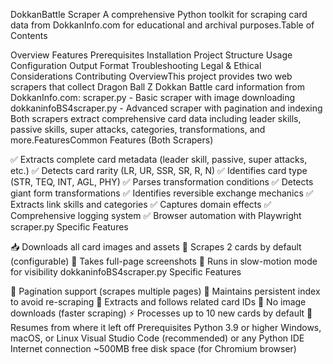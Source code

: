 DokkanBattle Scraper
A comprehensive Python toolkit for scraping card data from DokkanInfo.com for educational and archival purposes.Table of Contents

Overview
Features
Prerequisites
Installation
Project Structure
Usage
Configuration
Output Format
Troubleshooting
Legal & Ethical Considerations
Contributing
OverviewThis project provides two web scrapers that collect Dragon Ball Z Dokkan Battle card information from DokkanInfo.com:
scraper.py - Basic scraper with image downloading
dokkaninfoBS4scraper.py - Advanced scraper with pagination and indexing
Both scrapers extract comprehensive card data including leader skills, passive skills, super attacks, categories, transformations, and more.FeaturesCommon Features (Both Scrapers)

✅ Extracts complete card metadata (leader skill, passive, super attacks, etc.)
✅ Detects card rarity (LR, UR, SSR, SR, R, N)
✅ Identifies card type (STR, TEQ, INT, AGL, PHY)
✅ Parses transformation conditions
✅ Detects giant form transformations
✅ Identifies reversible exchange mechanics
✅ Extracts link skills and categories
✅ Captures domain effects
✅ Comprehensive logging system
✅ Browser automation with Playwright
scraper.py Specific Features

📥 Downloads all card images and assets
🎯 Scrapes 2 cards by default (configurable)
📸 Takes full-page screenshots
🐌 Runs in slow-motion mode for visibility
dokkaninfoBS4scraper.py Specific Features

📑 Pagination support (scrapes multiple pages)
💾 Maintains persistent index to avoid re-scraping
🔗 Extracts and follows related card IDs
🚫 No image downloads (faster scraping)
⚡ Processes up to 10 new cards by default
🔄 Resumes from where it left off
Prerequisites
Python 3.9 or higher
Windows, macOS, or Linux
Visual Studio Code (recommended) or any Python IDE
Internet connection
~500MB free disk space (for Chromium browser)